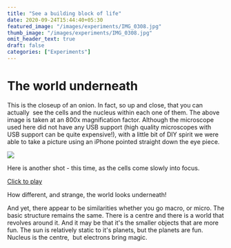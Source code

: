 ```yaml
---
title: "See a building block of life"
date: 2020-09-24T15:44:40+05:30
featured_image: "/images/experiments/IMG_0308.jpg"
thumb_image: "/images/experiments/IMG_0308.jpg"
omit_header_text: true
draft: false
categories: ["Experiments"]
---
```

# The world underneath

This is the closeup of an onion. In fact, so up and close, that you can actually  see the cells and the nucleus within each one of them. The above image is taken at an 800x magnification factor. Although the microscope used here did not have any USB support (high quality microscopes with USB support can be quite expensive!), with a little bit of DIY spirit we were able to take a picture using an iPhone pointed straight down the eye piece. 

![](/images/experiments/IMG_0308.jpg) 

Here is another shot - this time, as the cells come slowly into focus.  

[Click to play](https://youtu.be/EqUK0YPwRJo)

How different, and strange, the world looks underneath! 

And yet, there appear to be similarities whether you go macro, or micro. The basic structure remains the same. There is a centre and there is a world that revolves around it. And it may be that it's the smaller objects that are more fun. The sun is relatively static to it's planets, but the planets are fun. Nucleus is the centre,  but electrons bring magic.